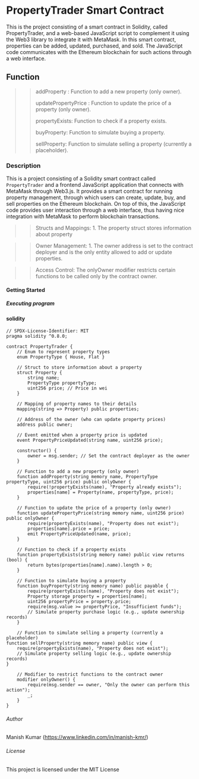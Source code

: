 # PropertyTrader Smart Contract
This is the project consisting of a smart contract in Solidity, called PropertyTrader, and a web-based JavaScript script to complement it using the Web3 library to integrate it with MetaMask. In this smart contract, properties can be added, updated, purchased, and sold. The JavaScript code communicates with the Ethereum blockchain for such actions through a web interface.

## Function
>>addProperty : Function to add a new property (only owner).
>>
>>updatePropertyPrice : Function to update the price of a property (only owner).
>>
>>propertyExists: Function to check if a property exists.
>>
>>buyProperty: Function to simulate buying a property.
>>
>>sellProperty: Function to simulate selling a property (currently a placeholder).


### Description
This is a project consisting of a Solidity smart contract called `PropertyTrader` and a frontend JavaScript application that connects with MetaMask through Web3.js. It provides a smart contract for running property management, through which users can create, update, buy, and sell properties on the Ethereum blockchain. On top of this, the JavaScript code provides user interaction through a web interface, thus having nice integration with MetaMask to perform blockchain transactions.

>> Structs and Mappings:
        1. The property struct stores information about property

>> Owner Management:
        1. The owner address is set to the contract deployer and is the only entity allowed to add or update properties.

>> Access Control:
        The onlyOwner modifier restricts certain functions to be called only by the contract owner.


#### Getting Started

##### Executing program
#### solidity
```
// SPDX-License-Identifier: MIT
pragma solidity ^0.8.0;

contract PropertyTrader {
    // Enum to represent property types
    enum PropertyType { House, Flat }

    // Struct to store information about a property
    struct Property {
        string name;
        PropertyType propertyType;
        uint256 price; // Price in wei
    }

    // Mapping of property names to their details
    mapping(string => Property) public properties;

    // Address of the owner (who can update property prices)
    address public owner;

    // Event emitted when a property price is updated
    event PropertyPriceUpdated(string name, uint256 price);

    constructor() {
        owner = msg.sender; // Set the contract deployer as the owner
    }

    // Function to add a new property (only owner)
    function addProperty(string memory name, PropertyType propertyType, uint256 price) public onlyOwner {
        require(!propertyExists(name), "Property already exists");
        properties[name] = Property(name, propertyType, price);
    }

    // Function to update the price of a property (only owner)
    function updatePropertyPrice(string memory name, uint256 price) public onlyOwner {
        require(propertyExists(name), "Property does not exist");
        properties[name].price = price;
        emit PropertyPriceUpdated(name, price);
    }

    // Function to check if a property exists
    function propertyExists(string memory name) public view returns (bool) {
        return bytes(properties[name].name).length > 0;
    }

    // Function to simulate buying a property
    function buyProperty(string memory name) public payable {
        require(propertyExists(name), "Property does not exist");
        Property storage property = properties[name];
        uint256 propertyPrice = property.price;
        require(msg.value >= propertyPrice, "Insufficient funds");
        // Simulate property purchase logic (e.g., update ownership records)
    }

    // Function to simulate selling a property (currently a placeholder)
function sellProperty(string memory name) public view {
    require(propertyExists(name), "Property does not exist");
    // Simulate property selling logic (e.g., update ownership records)
}

    // Modifier to restrict functions to the contract owner
    modifier onlyOwner() {
        require(msg.sender == owner, "Only the owner can perform this action");
        _;
    }
}
```


###### Author
Manish Kumar 
(https://www.linkedin.com/in/manish-kmr/)

###### License
This project is licensed under the MIT License
